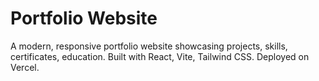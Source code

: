 # Portfolio Website
A modern, responsive portfolio website showcasing projects, skills, certificates, education. Built with React, Vite, Tailwind CSS. Deployed on Vercel.